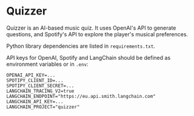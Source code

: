 # Quizzer

Quizzer is an AI-based music quiz. It uses OpenAI's API to generate questions, and Spotify's API to explore the player's musical preferences.

Python library dependencies are listed in `requirements.txt`.

API keys for OpenAI, Spotify and LangChain should be defined as environment variables or in `.env`:
```
OPENAI_API_KEY=...
SPOTIPY_CLIENT_ID=...
SPOTIPY_CLIENT_SECRET=...
LANGCHAIN_TRACING_V2=true
LANGCHAIN_ENDPOINT="https://eu.api.smith.langchain.com"
LANGCHAIN_API_KEY=...
LANGCHAIN_PROJECT="quizzer"
```
